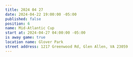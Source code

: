 ```yaml
---
title: 2024 04 27
date: 2024-04-22 19:00:00 -05:00
published: false
position: 6
name: Mid-Atlantic Cup
start at: 2024-04-27 04:00:00 -05:00
is away game: true
location name: Glover Park
street address: 1217 Greenwood Rd, Glen Allen, VA 23059
---
```


